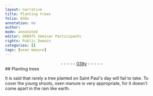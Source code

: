 ```yaml
---
layout: narrative
title: Planting trees
folio: 038v
annotation: no
author:
mode: annotated
editor: GR8975 Seminar Participants
rights: Public Domain
categories: []
tags: [oxen manure]
---
```


 <div class="folio" align="center">- - - - - <a href="http://gallica.bnf.fr/ark:/12148/btv1b10500001g/f82.image" target="_blank">038v</a> - - - - - </div>   
## Planting trees

 
It is said that rarely a tree planted on Saint Paul's day will fail to take. To cover the young shoots, <span class="material">oxen manure</span> is very appropriate, for it doesn't come apart in the rain like earth.
 
